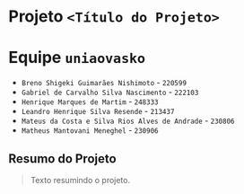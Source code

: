 # Projeto `<Título do Projeto>`

# Equipe `uniaovasko`
* `Breno Shigeki Guimarães Nishimoto` - `220599`
* `Gabriel de Carvalho Silva Nascimento` - `222103`
* `Henrique Marques de Martim` - `248333`
* `Leandro Henrique Silva Resende` - `213437`
* `Mateus da Costa e Silva Rios Alves de Andrade` - `230806`
* `Matheus Mantovani Meneghel` - `230906`

## Resumo do Projeto
> Texto resumindo o projeto.
